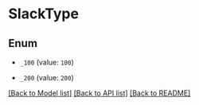 # SlackType

## Enum


* `_100` (value: `100`)

* `_200` (value: `200`)


[[Back to Model list]](../README.md#documentation-for-models) [[Back to API list]](../README.md#documentation-for-api-endpoints) [[Back to README]](../README.md)


